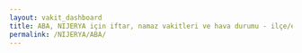 ```yaml
---
layout: vakit_dashboard
title: ABA, NIJERYA için iftar, namaz vakitleri ve hava durumu - ilçe/eyalet seç
permalink: /NIJERYA/ABA/
---
```


<script type="text/javascript">
  var GLOBAL_COUNTRY = 'NIJERYA';
  var GLOBAL_CITY = 'ABA';
  var GLOBAL_STATE = '';
  var lat = 72;
  var lon = 21;
</script>
